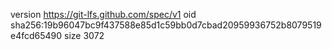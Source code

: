 version https://git-lfs.github.com/spec/v1
oid sha256:19b96047bc9f437588e85d1c59bb0d7cbad20959936752b8079519e4fcd65490
size 3072
